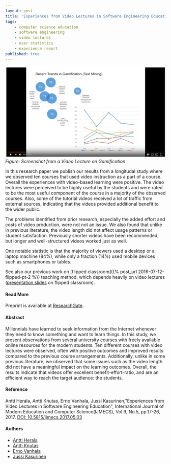```yaml
---
layout: post
title: 'Experiences from Video Lectures in Software Engineering Education'
tags:
    - computer science education
    - software engineering
    - video lectures
    - user statistics
    - experience report
published: true
---
```


![Figure: Screenshot from a Video Lecture on Gamification](/assets/img/2017-05-01-video-lectures.jpg)
*Figure: Screenshot from a Video Lecture on Gamification*

In this research paper we publish our results from a longitudal study where we observed ten courses that used video instruction as a part of a course. Overall the experiences with video-based learning were positive. The video lectures were perceived to be highly useful by the students and were rated to be the most useful component of the course in a majority of the observed courses. Also, some of the tutorial videos received a lot of traffic from external sources, indicating that the videos provided additional benefit to the wider public.

The problems identified from prior research, especially the added effort and costs of video production, were not not an issue. We also found that unlike in previous literature, the video length did not affect usage patterns or student satisfaction. Previously shorter videos have been recommended, but longer and well-structured videos worked just as well.

One notable statistic is that the majority of viewers used a desktop or a laptop machine (84%), while only a fraction (14%) used mobile devices such as smartphones or tables.

See also our previous work on [flipped classroom]({% post_url 2016-07-12-flipped-pt-2 %}) teaching method, which depends heavily on video lectures ([presentation slides](http://doi.org/10.5281/zenodo.495592) on flipped classroom).

#### Read More
Preprint is available at [ResearchGate](https://www.researchgate.net/publication/316608368_Experiences_from_Video_Lectures_in_Software_Engineering_Education).

#### Abstract
Millennials have learned to seek information from the Internet whenever they need to know something and want to learn things. In this study, we present observations from several university courses with freely available online resources for the modern students. Ten different courses with video lectures were observed, often with positive outcomes and improved results compared to the previous course arrangements. Additionally, unlike in some previous literature, we observed that some issues such as the video length did not have a meaningful impact on the learning outcomes. Overall, the results indicate that videos offer excellent benefit-effort-ratio, and are an efficient way to reach the target audience: the students.

#### Reference
Antti Herala, Antti Knutas, Erno Vanhala, Jussi Kasurinen,"Experiences from Video Lectures in Software Engineering Education", International Journal of Modern Education and Computer Science(IJMECS), Vol.9, No.5, pp.17-26, 2017. [DOI: 10.5815/ijmecs.2017.05.03](https://dx.doi.org/10.5815/ijmecs.2017.05.03)


#### Authors
* [Antti Herala](https://twitter.com/anttiherala)
* [Antti Knutas](https://twitter.com/aknutas)
* [Erno Vanhala](https://twitter.com/ernovanhala)
* [Jussi Kasurinen](https://twitter.com/jkasurin)
